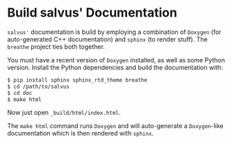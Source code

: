 # Build salvus' Documentation

`salvus'` documentation is build by employing a combination of `Doxygen` (for
auto-generated C++ documentation) and `sphinx` (to render stuff). The `breathe`
project ties both together.

You must have a recent version of `Doxygen` installed, as well as some Python
version. Install the Python dependencies and build the documentation with:

```bash
$ pip install sphinx sphinx_rtd_theme breathe
$ cd /path/to/salvus
$ cd doc
$ make html
```

Now just open `_build/html/index.html`.

The `make html` command runs `Doxygen` and will auto-generate a `Doxygen`-like
documentation which is then rendered with `sphinx`.

